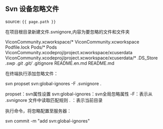 ## Svn 设备忽略文件
source: `{{ page.path }}`

在项目根目录新建文件.svnignore,内容为要忽略的文件和文件夹

  ViconCommunity.xcworkspace/*
  ViconCommunity.xcworkspace
  Podfile.lock
  Pods/*
  Pods
  ViconCommunity.xcodeproj/project.xcworkspace/xcuserdata
  ViconCommunity.xcodeproj/project.xcworkspace/xcuserdata/*
  .DS_Store
  *.swp
  .git
  .git/*
  .gitignore
  README.en.md
  README.md

在终端执行添加忽略文件：

  svn propset svn:global-ignores -F .svnignore .

propset：svn属性设置
svn:global-ignores：svn全局忽略属性
-F：表示从 .svnignore 文件中读取匹配规则
. ：表示当前目录

执行命令，将忽略配置至服务器：

  svn commit -m "add svn:global-ignores"

